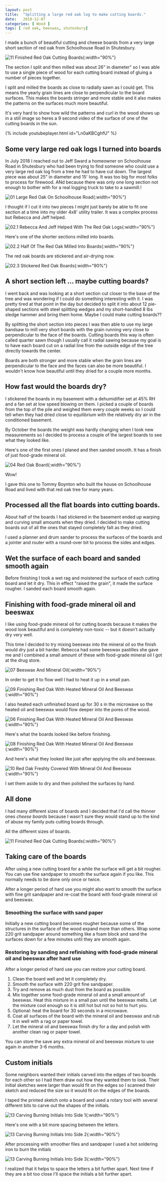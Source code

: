 ```yaml
---
layout: post
title:  "Splitting a large red oak log to make cutting boards."
date:   2018-12-07
categories: [ Wood ]
tags: [ red oak, beeswax, shutesbury]
---
```


I made a bunch of beautiful cutting and cheese boards from a very large short section of red oak from Schoolhouse Road in Shutesbury.

![11 Finished Red Oak Cutting Boards]({{site.url}}/assets/images/crafts/cutting-boards/11-finished-red-oak-cutting-boards.jpg){:width="90%"}

The section I split and then milled was about 26" in diameter" so I was able to use a single piece of wood for each cutting board instead of gluing a number of pieces together.

I split and milled the boards as close to radially sawn as I could get. This means the yearly grain lines are close to perpendicular to the board surfaces. This makes the boards stringer and more stable and it also makes the patterns on the surfaces much more beautiful.

It's very hard to show how wild the patterns and curl in the wood shows up in a still image so heres a 9 second video of the surface of one of the cutting boards in the sun.

{% include youtubeplayer.html id="Ln0aKBCghfU" %}

## Some very large red oak logs I turned into boards

In July 2018 I reached out to Jeff Sward a homeowner on Schoolhouse Road in Shutesbury who had been trying to find someone who could use a very large red oak log from a tree he had to have cut down. The largest piece was about 25" in diameter and 15' long. It was too big for most folks to process for firewood. ANd because there was only one long section not enough to bother with for a real logging truck to take to a sawmill.!

![01 Large Red Oak On Schoolhouse Road]({{site.url}}/assets/images/crafts/cutting-boards/01-large-red-oak-on-schoolhouse-road.jpg){:width="90%"}

I thought if I cut it into two pieces I might just barely be able to fit one section at a time into my older 4x8' utility trailer. It was a complex process but Rebecca and Jeff helped.

![02.1 Rebecca And Jeff Helped With The Red Oak Logs]({{site.url}}/assets/images/crafts/cutting-boards/02.1-rebecca-and-jeff-helped-with-the-red-oak-logs.jpg){:width="90%"}

Here's one of the shorter sections milled into boards.

![02.2 Half Of The Red Oak Milled Into Boards]({{site.url}}/assets/images/crafts/cutting-boards/02.2-half-of-the-red-oak-milled-into-boards.jpg){:width="90%"}

The red oak boards are stickered and air-drying now.

![02.3 Stickered Red Oak Boards]({{site.url}}/assets/images/crafts/cutting-boards/02.3-stickered-red-oak-boards.jpg){:width="90%"}

## A short section left ... maybe cutting boards?

I went back and was looking at a short section cut closer to the base of the tree and was wondering if I could do something interesting with it. I was pretty tired at that point in the day but decided to split it into about 12 pie-shaped sections with steel splitting wedges and my short-handled 8 lbs sledge hammer and bring them home. Maybe I could make cutting boards??

By splitting the short section into pieces I was then able to use my large bandsaw to mill very short boards with the grain running very close to perpendicular to the face of the boards. Cutting boards this way is often called quarter sawn though I usually call it radial sawing because my goal is to have each board cut on a radial line from the outside edge of the tree directly towards the center.

Boards are both stronger and more stable when the grain lines are perpendicular to the face and the faces can also be more beautiful. I wouldn't know how beautiful until they dried for a couple more months.

## How fast would the boards dry?

I stickered the boards in my basement with a dehumidifier set at 45% RH and a fan set at low speed blowing on them. I picked a couple of boards from the top of the pile and weighed them every couple weeks so I could tell when they had dried close to equilibrium with the relatively dry air in the conditioned basement.

By October the boards the weight was hardly changing when I took new measurements so I decided to process a couple of the largest boards to see what they looked like.

Here's one of the first ones I planed and then sanded smooth. It has a finish of just food-grade mineral oil.

![04 Red Oak Board]({{site.url}}/assets/images/crafts/cutting-boards/04-red-oak-board.jpg){:width="90%"}

Wow!

I gave this one to Tommy Boynton who built the house on Schoolhouse Road and lived with that red oak tree for many years.

## Processed all the flat boards into cutting boards.

About half of the boards I had stickered in the basement ended up warping and curving small amounts when they dried. I decided to make cutting boards out of all the ones that stayed completely falt as they dried.

I used a planner and drum sander to process the surfaces of the boards and a jointer and router with a round-over bit to process the sides and edges.

## Wet the surface of each board and sanded smooth again

Before finishing I took a wet rag and moistened the surface of each cutting board and let it dry. This in effect "raised the grain", it made the surface rougher. I sanded each board smooth again.

## Finishing with food-grade mineral oil and beeswax

I like using food-grade mineral oil for cutting boards because it makes the wood look beautiful and is completely non-toxic -- but it doesn't actually dry very well.

This time I decided to try mixing beeswax into the mineral oil so the finish would dry just a bit harder. Rebecca had some beeswax pastilles she gave me and I combined a small amount of these with food-grade mineral oil I got at the drug store.

![07 Beeswax And Mineral Oil]({{site.url}}/assets/images/crafts/cutting-boards/07-beeswax-and-mineral-oil.jpg){:width="90%"}

In order to get it to flow well I had to heat it up in a small pan.

![09 Finishing Red Oak With Heated Mineral Oil And Beeswax]({{site.url}}/assets/images/crafts/cutting-boards/09-finishing-red-oak-with-heated-mineral-oil-and-beeswax.jpg){:width="90%"}

I also heated each unfinished board up for 30 s in the microwave so the heated oil and beeswax would flow deeper into the pores of the wood.

![06 Finishing Red Oak With Heated Mineral Oil And Beeswax]({{site.url}}/assets/images/crafts/cutting-boards/06-finishing-red-oak-with-heated-mineral-oil-and-beeswax.jpg){:width="90%"}

Here's what the boards looked like before finishing.

![08 Finishing Red Oak With Heated Mineral Oil And Beeswax]({{site.url}}/assets/images/crafts/cutting-boards/08-finishing-red-oak-with-heated-mineral-oil-and-beeswax.jpg){:width="90%"}

And here's what they looked like just after applying the oils and beeswax.

![10 Red Oak Freshly Covered With Mineral Oil And Beeswax]({{site.url}}/assets/images/crafts/cutting-boards/10-red-oak-freshly-covered-with-mineral-oil-and-beeswax.jpg){:width="90%"}

I set them aside to dry and then polished the surfaces by hand.

## All done

I had many different sizes of boards and I decided that I'd call the thinner ones _cheese boards_ because I wasn't sure they would stand up to the kind of abuse my family puts cutting boards through.

All the different sizes of boards.

![11 Finished Red Oak Cutting Boards]({{site.url}}/assets/images/crafts/cutting-boards/11-finished-red-oak-cutting-boards.jpg){:width="90%"}

## Taking care of the boards

After using a new cutting board for a while the surface will get a bit rougher. You can use fine sandpaper to smooth the surface again if you like. This normally needs to be done only once or twice.

After a longer period of hard use you might also want to smooth the surface with fine grit sandpaper and re-coat the board with food-grade mineral oil and beeswax.

### Smoothing the surface with sand paper

Initially a new cutting board becomes rougher because some of the structures in the surface of the wood expand more than others. Wrap some 220 grit sandpaper around something like a foam block and sand the surfaces down for a few minutes until they are smooth again.

### Restoring by sanding and refinishing with food-grade mineral oil and beeswax after hard use

After a longer period of hard use you can restore your cutting board.

1. Clean the board well and let it completely dry.
2. Smooth the surface with 220 grit fine sandpaper.
3. Try and remove as much dust from the board as possible.
4. Mix together some food-grade mineral oil and a small amount of beeswax. Heat this mixture in a small pan until the beeswax melts. Let the mixture cool enough so it is still hot but not so hot to hurt you.
5. Optional: heat the board for 30 seconds in a microwave.
6. Coat all surfaces of the board with the mineral oil and beeswax and rub it in well with a rag or paper towel.
7. Let the mineral oil and beeswax finish dry for a day and polish with another clean rag or paper towel.

You can store the save any extra mineral oil and beeswax mixture to use again in another 3-6 months.

## Custom initials

Some neighbors wanted their initials carved into the edges of two boards for each other so I had them draw out how they wanted them to look. Their initial sketches were larger than would fit on the edges so I scanned their sketch and reduced the size so it would fit on the edges of the boards.

I taped the printed sketch onto a board and used a rotary tool with several different bits to carve out the shapes of the initials.

![13 Carving Burning Initials Into Side 1]({{site.url}}/assets/images/crafts/cutting-boards/13-carving-burning-initials-into-side-1.jpg){:width="90%"}

Here's one with a bit more spacing between the letters.

![13 Carving Burning Initials Into Side 2]({{site.url}}/assets/images/crafts/cutting-boards/13-carving-burning-initials-into-side-2.jpg){:width="90%"}

After processing with smoother files and sandpaper I used a hot soldering iron to burn the initials

![13 Carving Burning Initials Into Side 3]({{site.url}}/assets/images/crafts/cutting-boards/13-carving-burning-initials-into-side-3.jpg){:width="90%"}

I realized that it helps to space the letters a bit further apart. Next time if they are a bit too close I'll space the initials a bit further apart.
